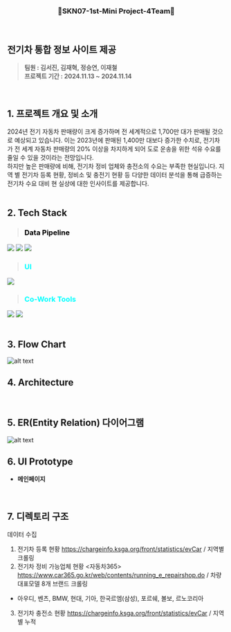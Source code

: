 <h3 align="center"> 👋SKN07-1st-Mini Project-4Team👋 </h3>
<br>

## 전기차 통합 정보 사이트 제공
> **팀원 : 김서진, 김재혁, 정승연, 이재철**
><br/> **프로젝트 기간 : 2024.11.13 ~ 2024.11.14** 
<br>

## 1. 프로젝트 개요 및 소개
2024년 전기 자동차 판매량이 크게 증가하며 전 세계적으로 1,700만 대가 판매될 것으로 예상되고 있습니다. 이는 2023년에 판매된 1,400만 대보다 증가한 수치로, 전기차가 전 세계 자동차 판매량의 20% 이상을 차지하게 되어 도로 운송을 위한 석유 수요를 줄일 수 있을 것이라는 전망입니다. 
</br>
하지만 높은 판매량에 비해, 전기차 정비 업체와 충전소의 수요는 부족한 현실입니다. 지역 별 전기차 등록 현황, 정비소 및 충전기 현황 등 다양한 데이터 분석을 통해 급증하는 전기차 수요 대비 현 실상에 대한 인사이트를 제공합니다.
</br>
<br>


## 2. Tech Stack 

>### <span style="color:Black"> Data Pipeline </span>
<img src="https://img.shields.io/badge/Python-3776AB?style=for-the-badge&logo=Python&logoColor=white">  <img src="https://img.shields.io/badge/Pandas-150458?style=for-the-badge&logo=Pandas&logoColor=white">  <img src="https://img.shields.io/badge/MySQL-4479A1?style=for-the-badge&logo=MySQL&logoColor=white">

>### <span style="color:cyan"> UI </span>
<img src="https://img.shields.io/badge/Streamlit-FF4B4B?style=for-the-badge&logo=Streamlit&logoColor=white">

>### <span style="color:cyan"> Co-Work Tools </span>
 <img src="https://img.shields.io/badge/Discord-5865F2?style=for-the-badge&logo=Discord&logoColor=white">  <img src="https://img.shields.io/badge/GitHub-181717?style=for-the-badge&logo=Github&logoColor=white">
<br>
<br>

## 3. Flow Chart

  ![alt text](flowchart.png)
<br>

## 4. Architecture
<br>

## 5. ER(Entity Relation) 다이어그램

  ![alt text](ERD.png)
<br>

## 6. UI Prototype  
* **메인페이지**
<br>

## 7. 디렉토리 구조

데이터 수집 
1. 전기차 등록 현황 https://chargeinfo.ksga.org/front/statistics/evCar / 지역별 크롤링
2. 전기차 정비 가능업체 현황 <자동차365> https://www.car365.go.kr/web/contents/running_e_repairshop.do / 차량 대표모델 8개 브랜드 크롤링
 - 아우디, 벤츠, BMW, 현대, 기아, 한국르엠(삼성), 포르쉐, 볼보, 르노코리아 
3. 전기차 충전소 현황 https://chargeinfo.ksga.org/front/statistics/evCar / 지역별 누적 
